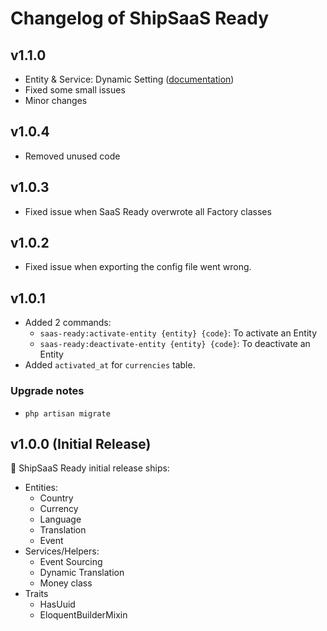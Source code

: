 # Changelog of ShipSaaS Ready

## v1.1.0
- Entity & Service: Dynamic Setting ([documentation](https://phattranminh96.gitbook.io/shipsaas-ready/entities/dynamic-setting))
- Fixed some small issues
- Minor changes

## v1.0.4
- Removed unused code

## v1.0.3
- Fixed issue when SaaS Ready overwrote all Factory classes

## v1.0.2
- Fixed issue when exporting the config file went wrong.

## v1.0.1
- Added 2 commands:
  - `saas-ready:activate-entity {entity} {code}`: To activate an Entity
  - `saas-ready:deactivate-entity {entity} {code}`: To deactivate an Entity
- Added `activated_at` for `currencies` table.

### Upgrade notes
- `php artisan migrate`

## v1.0.0 (Initial Release)

🚀 ShipSaaS Ready initial release ships:

- Entities:
    - Country
    - Currency
    - Language
    - Translation
    - Event
- Services/Helpers:
    - Event Sourcing
    - Dynamic Translation
    - Money class
- Traits
    - HasUuid
    - EloquentBuilderMixin
